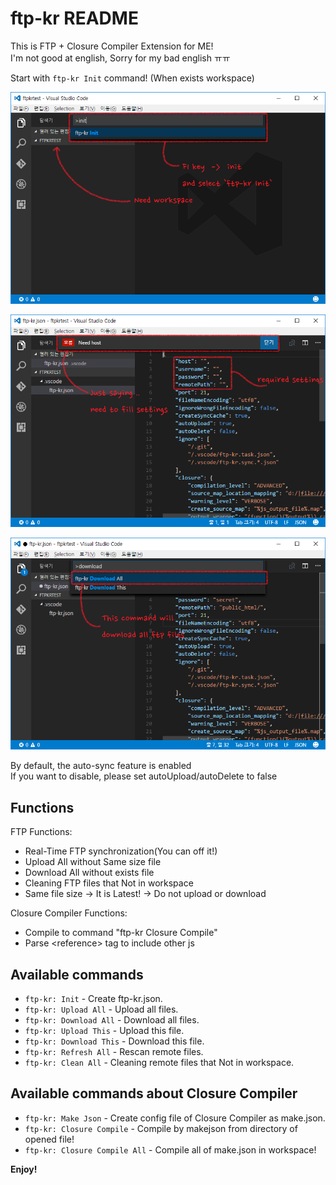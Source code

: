 # ftp-kr README

This is FTP + Closure Compiler Extension for ME!  
I'm not good at english, Sorry for my bad english ㅠㅠ

Start with `ftp-kr Init` command! (When exists workspace)

![init](images/init.png)

![init after](images/init-after.png)

![download all](images/downloadall.png)

By default, the auto-sync feature is enabled  
If you want to disable, please set autoUpload/autoDelete to false

## Functions
FTP Functions:
* Real-Time FTP synchronization(You can off it!)
* Upload All without Same size file
* Download All without exists file
* Cleaning FTP files that Not in workspace
* Same file size -> It is Latest! -> Do not upload or download

Closure Compiler Functions:
* Compile to command "ftp-kr Closure Compile"
* Parse &lt;reference&gt; tag to include other js

## Available commands
* `ftp-kr: Init` - Create ftp-kr.json.
* `ftp-kr: Upload All` - Upload all files.
* `ftp-kr: Download All` - Download all files.
* `ftp-kr: Upload This` - Upload this file.
* `ftp-kr: Download This` - Download this file.
* `ftp-kr: Refresh All` - Rescan remote files.
* `ftp-kr: Clean All` - Cleaning remote files that Not in workspace.

## Available commands about Closure Compiler

* `ftp-kr: Make Json` - Create config file of Closure Compiler as make.json.
* `ftp-kr: Closure Compile` - Compile by makejson from directory of opened file!
* `ftp-kr: Closure Compile All` - Compile all of make.json in workspace!

**Enjoy!**